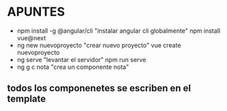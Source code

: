 # APUNTES

- npm install -g @angular/cli "instalar angular cli globalmente" npm install vue@next
- ng new nuevoproyecto "crear nuevo proyecto" vue create nuevoproyecto
- ng serve "levantar el servidor" npm run serve
- ng g c nota "crea un componente nota"

## todos los componenetes se escriben en el template <app-componente></app-componente>
